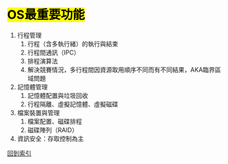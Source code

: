 # <mark>OS最重要功能</mark>
1. 行程管理
	1. 行程（含多執行緒）的執行與結束
	2. 行程間通訊（IPC）
	3. 排程演算法
	4. 解決競賽情況，多行程間因資源取用順序不同而有不同結果，AKA臨界區域問題
2. 記憶體管理
	1. 記憶體配置與垃圾回收
	2. 行程隔離、虛擬記憶體、虛擬磁碟
3. 檔案裝置與管理
	1. 檔案配置、磁碟排程
	2. 磁碟陣列（RAID）
4. 資訊安全：存取控制為主

[回到索引](資訊管理考試/計算機概論/作業系統/(索引))